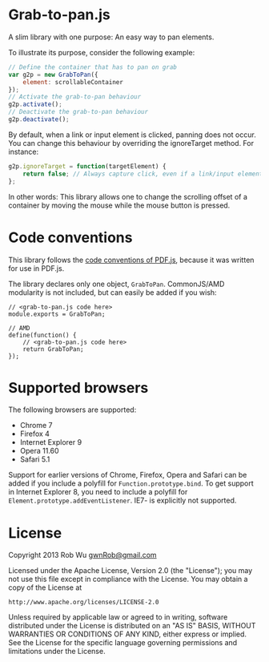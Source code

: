 # Grab-to-pan.js

A slim library with one purpose: An easy way to pan elements.

To illustrate its purpose, consider the following example:

```javascript
// Define the container that has to pan on grab
var g2p = new GrabToPan({
    element: scrollableContainer
});
// Activate the grab-to-pan behaviour
g2p.activate();
// Deactivate the grab-to-pan behaviour
g2p.deactivate();
```

By default, when a link or input element is clicked, panning
does not occur. You can change this behaviour by overriding the
ignoreTarget method. For instance:

```javascript
g2p.ignoreTarget = function(targetElement) {
    return false; // Always capture click, even if a link/input element is grabbed.
};
```


In other words: This library allows one to change the scrolling offset of a
container by moving the mouse while the mouse button is pressed.

# Code conventions
This library follows the [code conventions of PDF.js](https://github.com/mozilla/pdf.js/wiki/Style-Guide),
because it was written for use in PDF.js.

The library declares only one object, `GrabToPan`. CommonJS/AMD modularity is
not included, but can easily be added if you wish:

```// CommonJS
// <grab-to-pan.js code here>
module.exports = GrabToPan;

// AMD
define(function() {
    // <grab-to-pan.js code here>
    return GrabToPan; 
});
```

# Supported browsers
The following browsers are supported:

* Chrome 7
* Firefox 4
* Internet Explorer 9
* Opera 11.60
* Safari 5.1

Support for earlier versions of Chrome, Firefox, Opera and Safari can be added
if you include a polyfill for `Function.prototype.bind`.
To get support in Internet Explorer 8, you need to include a polyfill for
`Element.prototype.addEventListener`. IE7- is explicitly not supported.

# License

Copyright 2013 Rob Wu <gwnRob@gmail.com>

Licensed under the Apache License, Version 2.0 (the "License");
you may not use this file except in compliance with the License.
You may obtain a copy of the License at

    http://www.apache.org/licenses/LICENSE-2.0

Unless required by applicable law or agreed to in writing, software
distributed under the License is distributed on an "AS IS" BASIS,
WITHOUT WARRANTIES OR CONDITIONS OF ANY KIND, either express or implied.
See the License for the specific language governing permissions and
limitations under the License.

